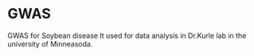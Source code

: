 # GWAS
GWAS for Soybean disease
It used for data analysis in Dr.Kurle lab in the university of Minneasoda.

